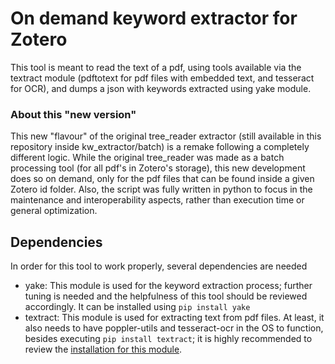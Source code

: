# On demand keyword extractor for Zotero

This tool is meant to read the text of a pdf, using tools available via the textract module (pdftotext for pdf files with embedded text, and tesseract for OCR), and dumps a json with keywords extracted using yake module.

### About this "new version"

This new "flavour" of the original tree_reader extractor (still available in this repository inside kw_extractor/batch) is a remake following a completely different logic. While the original tree_reader was made as a batch processing tool (for all pdf's in Zotero's storage), this new development does so on demand, only for the pdf files that can be found inside a given Zotero id folder. Also, the script was fully written in python to focus in the maintenance and interoperability aspects, rather than execution time or general optimization.

## Dependencies

In order for this tool to work properly, several dependencies are needed

- yake: This module is used for the keyword extraction process; further tuning is needed and the helpfulness of this tool should be reviewed accordingly. It can be installed using ```pip install yake```
- textract: This module is used for extracting text from pdf files. At least, it also needs to have poppler-utils and tesseract-ocr in the OS to function, besides executing ```pip install textract```; it is highly recommended to review the [installation for this module](https://textract.readthedocs.io/en/stable/installation.html).